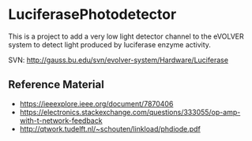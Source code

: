 # LuciferasePhotodetector
This is a project to add a very low light detector channel to the eVOLVER system
to detect light produced by luciferase enzyme activity.

SVN:  http://gauss.bu.edu/svn/evolver-system/Hardware/Luciferase

## Reference Material

 * https://ieeexplore.ieee.org/document/7870406
 * https://electronics.stackexchange.com/questions/333055/op-amp-with-t-network-feedback
 * http://qtwork.tudelft.nl/~schouten/linkload/phdiode.pdf

